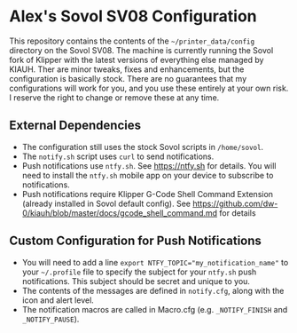 # Alex's Sovol SV08 Configuration

This repository contains the contents of the ```~/printer_data/config``` directory on the Sovol SV08. The machine is currently running the Sovol fork of Klipper with the latest versions of everything else managed by KIAUH.
Ther are minor tweaks, fixes and enhancements, but the configuration is basically stock. There are no guarantees that my configurations will work for you, and you use these entirely at your own risk. 
I reserve the right to change or remove these at any time.

## External Dependencies
- The configuration still uses the stock Sovol scripts in ```/home/sovol```.
- The ```notify.sh``` script uses ```curl``` to send notifications.
- Push notifications use ```ntfy.sh```. See https://ntfy.sh for details. You will need to install the ```ntfy.sh``` mobile app on your device to subscribe to notifications.
- Push notifications require Klipper G-Code Shell Command Extension (already installed in Sovol default config). See https://github.com/dw-0/kiauh/blob/master/docs/gcode_shell_command.md for details

## Custom Configuration for Push Notifications
- You will need to add a line ```export NTFY_TOPIC="my_notification_name"``` to your ```~/.profile``` file to specify the subject for your ```ntfy.sh``` push notifications. This subject should be secret and unique to you.
- The contents of the messages are defined in ```notify.cfg```, along with the icon and alert level.
- The notification macros are called in Macro.cfg (e.g. ```_NOTIFY_FINISH``` and ```_NOTIFY_PAUSE```).
